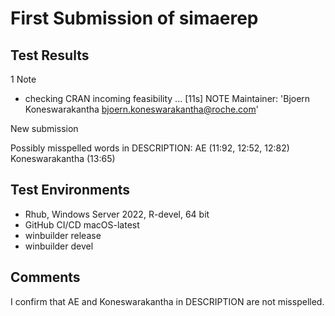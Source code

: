 # First Submission of simaerep

## Test Results

1 Note

* checking CRAN incoming feasibility ... [11s] NOTE
Maintainer: 'Bjoern Koneswarakantha <bjoern.koneswarakantha@roche.com>'

New submission

Possibly misspelled words in DESCRIPTION:
  AE (11:92, 12:52, 12:82)
  Koneswarakantha (13:65)
  
## Test Environments

- Rhub, Windows Server 2022, R-devel, 64 bit
- GitHub CI/CD macOS-latest
- winbuilder release
- winbuilder devel


## Comments
I confirm that AE and Koneswarakantha in DESCRIPTION are not misspelled.
